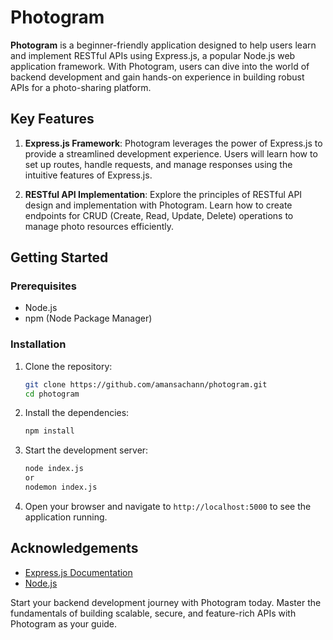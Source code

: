 # Photogram

**Photogram** is a beginner-friendly application designed to help users learn and implement RESTful APIs using Express.js, a popular Node.js web application framework. With Photogram, users can dive into the world of backend development and gain hands-on experience in building robust APIs for a photo-sharing platform.

## Key Features

1. **Express.js Framework**: Photogram leverages the power of Express.js to provide a streamlined development experience. Users will learn how to set up routes, handle requests, and manage responses using the intuitive features of Express.js.

2. **RESTful API Implementation**: Explore the principles of RESTful API design and implementation with Photogram. Learn how to create endpoints for CRUD (Create, Read, Update, Delete) operations to manage photo resources efficiently.


## Getting Started

### Prerequisites

- Node.js
- npm (Node Package Manager)

### Installation

1. Clone the repository:
    ```bash
    git clone https://github.com/amansachann/photogram.git
    cd photogram
    ```

2. Install the dependencies:
    ```bash
    npm install
    ```

3. Start the development server:
    ```bash
    node index.js
    or
    nodemon index.js
    ```

4. Open your browser and navigate to `http://localhost:5000` to see the application running.



## Acknowledgements

- [Express.js Documentation](https://expressjs.com/)
- [Node.js](https://nodejs.org/)


Start your backend development journey with Photogram today. Master the fundamentals of building scalable, secure, and feature-rich APIs with Photogram as your guide.
